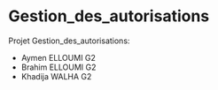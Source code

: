 # Gestion_des_autorisations
Projet Gestion_des_autorisations:
- Aymen ELLOUMI G2
- Brahim ELLOUMI G2
- Khadija WALHA G2
